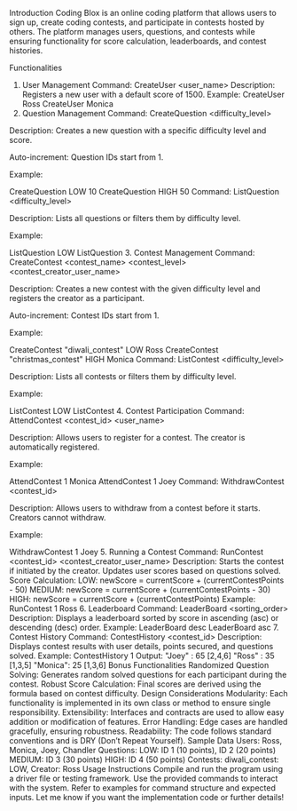 Introduction
Coding Blox is an online coding platform that allows users to sign up, create coding contests, and participate in contests hosted by others. The platform manages users, questions, and contests while ensuring functionality for score calculation, leaderboards, and contest histories.

Functionalities
1. User Management
Command: CreateUser <user_name>
Description: Registers a new user with a default score of 1500.
Example:
CreateUser Ross
CreateUser Monica
2. Question Management
Command: CreateQuestion <difficulty_level> <score>

Description: Creates a new question with a specific difficulty level and score.

Auto-increment: Question IDs start from 1.

Example:

CreateQuestion LOW 10
CreateQuestion HIGH 50
Command: ListQuestion <difficulty_level>

Description: Lists all questions or filters them by difficulty level.

Example:

ListQuestion LOW
ListQuestion
3. Contest Management
Command: CreateContest <contest_name> <contest_level> <contest_creator_user_name>

Description: Creates a new contest with the given difficulty level and registers the creator as a participant.

Auto-increment: Contest IDs start from 1.

Example:

CreateContest "diwali_contest" LOW Ross
CreateContest "christmas_contest" HIGH Monica
Command: ListContest <difficulty_level>

Description: Lists all contests or filters them by difficulty level.

Example:

ListContest LOW
ListContest
4. Contest Participation
Command: AttendContest <contest_id> <user_name>

Description: Allows users to register for a contest. The creator is automatically registered.

Example:

AttendContest 1 Monica
AttendContest 1 Joey
Command: WithdrawContest <contest_id> <username>

Description: Allows users to withdraw from a contest before it starts. Creators cannot withdraw.

Example:

WithdrawContest 1 Joey
5. Running a Contest
Command: RunContest <contest_id> <contest_creator_user_name>
Description: Starts the contest if initiated by the creator. Updates user scores based on questions solved.
Score Calculation:
LOW: newScore = currentScore + (currentContestPoints - 50)
MEDIUM: newScore = currentScore + (currentContestPoints - 30)
HIGH: newScore = currentScore + (currentContestPoints)
Example:
RunContest 1 Ross
6. Leaderboard
Command: LeaderBoard <sorting_order>
Description: Displays a leaderboard sorted by score in ascending (asc) or descending (desc) order.
Example:
LeaderBoard desc
LeaderBoard asc
7. Contest History
Command: ContestHistory <contest_id>
Description: Displays contest results with user details, points secured, and questions solved.
Example:
ContestHistory 1
Output:
"Joey" : 65 [2,4,6]
"Ross" : 35 [1,3,5]
"Monica": 25 [1,3,6]
Bonus Functionalities
Randomized Question Solving: Generates random solved questions for each participant during the contest.
Robust Score Calculation: Final scores are derived using the formula based on contest difficulty.
Design Considerations
Modularity: Each functionality is implemented in its own class or method to ensure single responsibility.
Extensibility: Interfaces and contracts are used to allow easy addition or modification of features.
Error Handling: Edge cases are handled gracefully, ensuring robustness.
Readability: The code follows standard conventions and is DRY (Don’t Repeat Yourself).
Sample Data
Users: Ross, Monica, Joey, Chandler
Questions:
LOW: ID 1 (10 points), ID 2 (20 points)
MEDIUM: ID 3 (30 points)
HIGH: ID 4 (50 points)
Contests:
diwali_contest: LOW, Creator: Ross
Usage Instructions
Compile and run the program using a driver file or testing framework.
Use the provided commands to interact with the system.
Refer to examples for command structure and expected inputs.
Let me know if you want the implementation code or further details!
